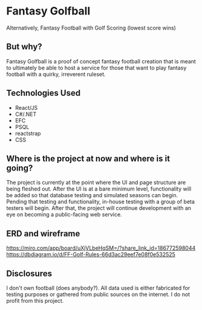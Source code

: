 # Fantasy Golfball
Alternatively, Fantasy Football with Golf Scoring (lowest score wins)

## But why?
Fantasy Golfball is a proof of concept fantasy football creation that is meant to ultimately be able to host a service for those that want to play fantasy football with a quirky, irreverent ruleset.

## Technologies Used
- React/JS
- C#/.NET
- EFC
- PSQL
- reactstrap
- CSS

## Where is the project at now and where is it going?
The project is currently at the point where the UI and page structure are being fleshed out. After the UI is at a bare minimum level, functionality will be added so that database testing and simulated seasons can begin. Pending that testing and functionality, in-house testing with a group of beta testers will begin. After that, the project will continue development with an eye on becoming a public-facing web service.

## ERD and wireframe

https://miro.com/app/board/uXjVLbeHqSM=/?share_link_id=186772598044
https://dbdiagram.io/d/FF-Golf-Rules-66d3ac29eef7e08f0e532525

## Disclosures
I don't own football (does anybody?). All data used is either fabricated for testing purposes or gathered from public sources on the internet. I do not profit from this project.